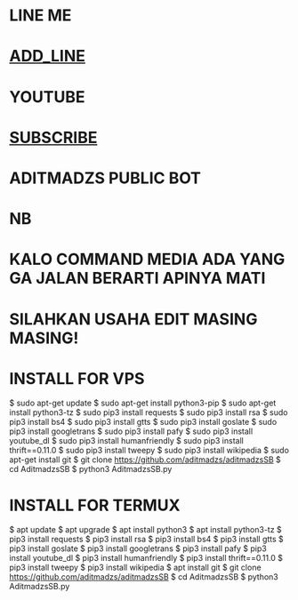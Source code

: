 # LINE ME
# [ADD_LINE](http://line.me/ti/p/~adit_cmct)
# YOUTUBE
# [SUBSCRIBE](https://www.youtube.com/channel/UCXRsSsDqgG8OhQRumopLkuQ)

# ADITMADZS PUBLIC BOT

# NB
# KALO COMMAND MEDIA ADA YANG GA JALAN BERARTI APINYA MATI
# SILAHKAN USAHA EDIT MASING MASING!

# INSTALL FOR VPS
$ sudo apt-get update
$ sudo apt-get install python3-pip
$ sudo apt-get install python3-tz
$ sudo pip3 install requests
$ sudo pip3 install rsa 
$ sudo pip3 install bs4 
$ sudo pip3 install gtts 
$ sudo pip3 install goslate
$ sudo pip3 install googletrans 
$ sudo pip3 install pafy 
$ sudo pip3 install youtube_dl 
$ sudo pip3 install humanfriendly
$ sudo pip3 install thrift==0.11.0
$ sudo pip3 install tweepy
$ sudo pip3 install wikipedia
$ sudo apt-get install git
$ git clone https://github.com/aditmadzs/aditmadzsSB
$ cd AditmadzsSB
$ python3 AditmadzsSB.py

# INSTALL FOR TERMUX
$ apt update
$ apt upgrade
$ apt install python3
$ apt install python3-tz
$ pip3 install requests
$ pip3 install rsa 
$ pip3 install bs4 
$ pip3 install gtts 
$ pip3 install goslate
$ pip3 install googletrans 
$ pip3 install pafy 
$ pip3 install youtube_dl 
$ pip3 install humanfriendly
$ pip3 install thrift==0.11.0
$ pip3 install tweepy
$ pip3 install wikipedia
$ apt install git
$ git clone https://github.com/aditmadzs/aditmadzsSB
$ cd AditmadzsSB
$ python3 AditmadzsSB.py
